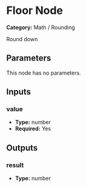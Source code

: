 
# Floor Node

**Category:** Math / Rounding

Round down

## Parameters

This node has no parameters.

## Inputs


### value
- **Type:** number
- **Required:** Yes



## Outputs


### result
- **Type:** number




